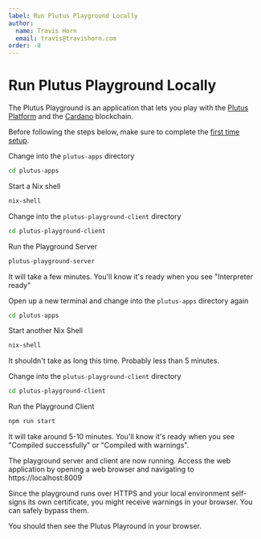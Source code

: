 ```yaml
---
label: Run Plutus Playground Locally
author:
  name: Travis Horn
  email: travis@travishorn.com
order: -8
---
```


# Run Plutus Playground Locally

The Plutus Playground is an application that lets you play with the [Plutus
Platform](./about-platform/plutus-platform.md) and the
[Cardano](./about-platform/cardano.md) blockchain.

Before following the steps below, make sure to complete the [first time
setup](../first-time-setup.md).

Change into the `plutus-apps` directory

```bash
cd plutus-apps
```

Start a Nix shell

```bash
nix-shell
```

Change into the `plutus-playground-client` directory

```bash
cd plutus-playground-client
```

Run the Playground Server

```bash
plutus-playground-server
```

It will take a few minutes. You'll know it's ready when you see "Interpreter
ready"

Open up a new terminal and change into the `plutus-apps` directory again

```bash
cd plutus-apps
```

Start another Nix Shell

```bash
nix-shell
```

It shouldn't take as long this time. Probably less than 5 minutes.

Change into the `plutus-playground-client` directory

```bash
cd plutus-playground-client
```

Run the Playground Client

```bash
npm run start
```

It will take around 5-10 minutes. You'll know it's ready when you see "Compiled
successfully" or "Compiled with warnings".

The playground server and client are now running. Access the web application by
opening a web browser and navigating to https://localhost:8009

Since the playground runs over HTTPS and your local environment self-signs its
own certificate, you might receive warnings in your browser. You can safely
bypass them.

You should then see the Plutus Playround in your browser.
